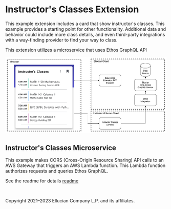 # Instructor's Classes Extension
This example extension includes a card that show instructor's classes. This example provides a starting point for other functionality. Additional data and behavior could include more class details, and even third-party integrations with a way-finding provider to find your way to class.

This extension utilizes a microservice that uses Ethos GraphQL API

![](../docs/images/Instructor-Classes-Diagram.png)

## Instructor's Classes Microservice

This example makes CORS (Cross-Origin Resource Sharing) API calls to an AWS Gateway that triggers an AWS Lambda function. This Lambda function authorizes requests and queries Ethos GraphQL.

See the readme for details [readme](../microservice/README.md)

<br/>

Copyright 2021–2023 Ellucian Company L.P. and its affiliates.
